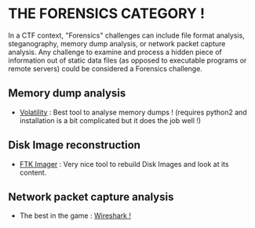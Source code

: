 # THE FORENSICS CATEGORY !

In a CTF context, "Forensics" challenges can include file format analysis, steganography, memory dump analysis, or network packet capture analysis. Any challenge to examine and process a hidden piece of information out of static data files (as opposed to executable programs or remote servers) could be considered a Forensics challenge.

## Memory dump analysis
- [Volatility](https://www.volatilityfoundation.org/) : Best tool to analyse memory dumps ! (requires python2 and installation is a bit complicated but it does the job well !)

## Disk Image reconstruction
- [FTK Imager](https://www.exterro.com/ftk-imager) : Very nice tool to rebuild Disk Images and look at its content.

## Network packet capture analysis
- The best in the game : [Wireshark !](https://www.wireshark.org/)

